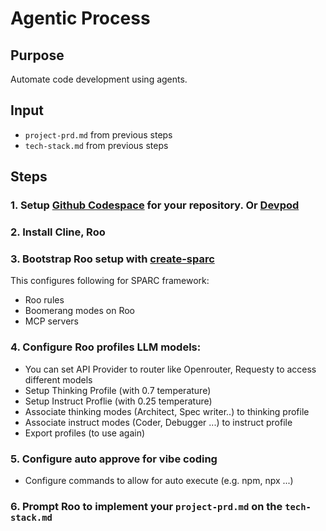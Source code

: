 # Agentic Process

## Purpose
Automate code development using agents.

## Input
* `project-prd.md` from previous steps
* `tech-stack.md` from previous steps

## Steps

### 1. Setup [Github Codespace](https://github.com/codespaces/) for your repository. Or [Devpod](https://devpod.sh/)
### 2. Install Cline, Roo
### 3. Bootstrap Roo setup with [create-sparc](https://www.linkedin.com/pulse/automated-code-development-new-sparc-npx-create-sparc-reuven-cohen-8ujwe/)

This configures following for SPARC framework:

- Roo rules
- Boomerang modes on Roo
- MCP servers

### 4. Configure Roo profiles LLM models:

* You can set API Provider to router like Openrouter, Requesty to access different models
* Setup Thinking Profile (with 0.7 temperature)
* Setup Instruct Proflie (with 0.25 temperature)
* Associate thinking modes (Architect, Spec writer..) to thinking profile
* Associate instruct modes (Coder, Debugger ...) to instruct profile
* Export profiles (to use again)

### 5. Configure auto approve for vibe coding

* Configure commands to allow for auto execute (e.g. npm, npx ...)

### 6. Prompt Roo to implement your `project-prd.md` on the `tech-stack.md` 